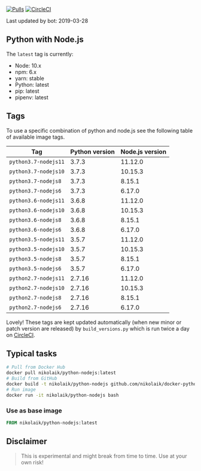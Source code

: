 [![Pulls](https://img.shields.io/docker/pulls/nikolaik/python-nodejs.svg?style=flat-square)](https://hub.docker.com/r/nikolaik/python-nodejs/)
[![CircleCI](https://img.shields.io/circleci/project/github/nikolaik/docker-python-nodejs.svg?style=flat-square)](https://circleci.com/gh/nikolaik/docker-python-nodejs)

Last updated by bot: 2019-03-28

## Python with Node.js
The `latest` tag is currently:

- Node: 10.x
- npm: 6.x
- yarn: stable
- Python: latest
- pip: latest
- pipenv: latest

## Tags
To use a specific combination of python and node.js see the following table of available image tags.

Tag | Python version | Node.js version
--- | --- | ---
`python3.7-nodejs11` | 3.7.3 | 11.12.0
`python3.7-nodejs10` | 3.7.3 | 10.15.3
`python3.7-nodejs8` | 3.7.3 | 8.15.1
`python3.7-nodejs6` | 3.7.3 | 6.17.0
`python3.6-nodejs11` | 3.6.8 | 11.12.0
`python3.6-nodejs10` | 3.6.8 | 10.15.3
`python3.6-nodejs8` | 3.6.8 | 8.15.1
`python3.6-nodejs6` | 3.6.8 | 6.17.0
`python3.5-nodejs11` | 3.5.7 | 11.12.0
`python3.5-nodejs10` | 3.5.7 | 10.15.3
`python3.5-nodejs8` | 3.5.7 | 8.15.1
`python3.5-nodejs6` | 3.5.7 | 6.17.0
`python2.7-nodejs11` | 2.7.16 | 11.12.0
`python2.7-nodejs10` | 2.7.16 | 10.15.3
`python2.7-nodejs8` | 2.7.16 | 8.15.1
`python2.7-nodejs6` | 2.7.16 | 6.17.0

Lovely! These tags are kept updated automatically (when new minor or patch version are released) by `build_versions.py` which is run twice a day on [CircleCI](https://circleci.com/gh/nikolaik/docker-python-nodejs).

## Typical tasks
```bash
# Pull from Docker Hub
docker pull nikolaik/python-nodejs:latest
# Build from GitHub
docker build -t nikolaik/python-nodejs github.com/nikolaik/docker-python-nodejs
# Run image
docker run -it nikolaik/python-nodejs bash
```

### Use as base image
```Dockerfile
FROM nikolaik/python-nodejs:latest
```

## Disclaimer
> This is experimental and might break from time to time. Use at your own risk!
